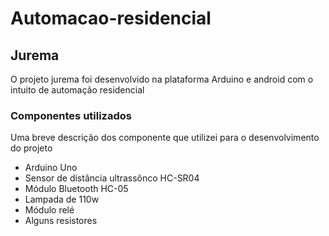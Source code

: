 # Automacao-residencial
## Jurema 

O projeto jurema foi desenvolvido na plataforma Arduino e android com o intuito de automação residencial

### Componentes utilizados 

Uma breve descrição dos componente que utilizei para o desenvolvimento do projeto 

- Arduino Uno
- Sensor de distância ultrassônco HC-SR04
- Módulo Bluetooth HC-05
- Lampada de 110w
- Módulo relé
- Alguns resistores
